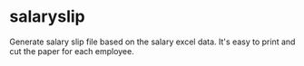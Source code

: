# salaryslip
Generate salary slip file based on the salary excel data. It's easy to print and cut the paper for each employee.
